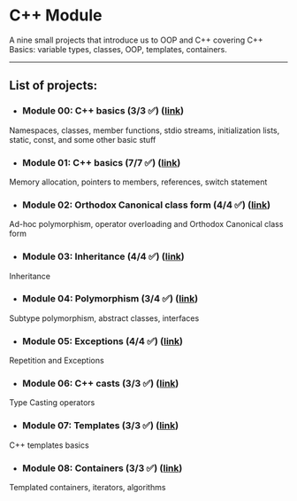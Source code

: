 # C++ Module

A nine small projects that introduce us to OOP and C++ covering С++ Basics: variable types, classes, OOP, templates, containers.

---
## List of projects:
* ### Module 00: C++ basics (3/3 ✅) ([link](https://github.com/GuttenberG455/school21_common_core/tree/main/051_CPP/Module_00))
Namespaces, classes, member functions, stdio streams, initialization lists, static, const, and some other basic stuff
* ### Module 01: C++ basics (7/7 ✅) ([link](https://github.com/GuttenberG455/school21_common_core/tree/main/051_CPP/Module_01))
Memory allocation, pointers to members, references, switch statement
* ### Module 02: Orthodox Canonical class form  (4/4 ✅) ([link](https://github.com/GuttenberG455/school21_common_core/tree/main/051_CPP/Module_02))
Ad-hoc polymorphism, operator overloading and Orthodox Canonical class form
* ### Module 03: Inheritance (4/4 ✅) ([link](https://github.com/GuttenberG455/school21_common_core/tree/main/051_CPP/Module_03))
Inheritance
* ### Module 04: Polymorphism (3/4 ✅) ([link](https://github.com/GuttenberG455/school21_common_core/tree/main/051_CPP/Module_04))
Subtype polymorphism, abstract classes, interfaces
* ### Module 05: Exceptions (4/4 ✅) ([link](https://github.com/GuttenberG455/school21_common_core/tree/main/051_CPP/Module_05))
Repetition and Exceptions
* ### Module 06: C++ casts (3/3 ✅) ([link](https://github.com/GuttenberG455/school21_common_core/tree/main/051_CPP/Module_06))
Type Casting operators
* ### Module 07: Templates (3/3 ✅) ([link](https://github.com/GuttenberG455/school21_common_core/tree/main/051_CPP/Module_07))
C++ templates basics
* ### Module 08: Containers (3/3 ✅) ([link](https://github.com/GuttenberG455/school21_common_core/tree/main/051_CPP/Module_08))
Templated containers, iterators, algorithms
